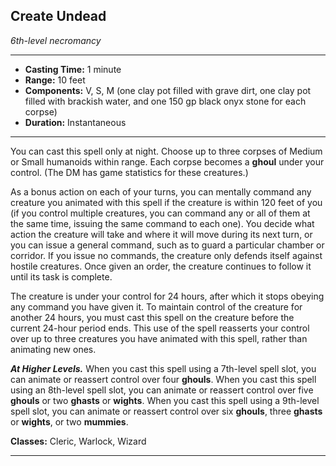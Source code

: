 ﻿## Create Undead
*6th-level necromancy*
___
- **Casting Time:** 1 minute
- **Range:** 10 feet
- **Components:** V, S, M (one clay pot filled with grave dirt, one clay pot filled with brackish water, and one 150 gp black onyx stone for each corpse)
- **Duration:** Instantaneous

---
You can cast this spell only at night. Choose up to three corpses of Medium or Small humanoids within range. Each corpse becomes a **ghoul** under your control. (The DM has game statistics for these creatures.)

As a bonus action on each of your turns, you can mentally command any creature you animated with this spell if the creature is within 120 feet of you (if you control multiple creatures, you can command any or all of them at the same time, issuing the same command to each one). You decide what action the creature will take and where it will move during its next turn, or you can issue a general command, such as to guard a particular chamber or corridor. If you issue no commands, the creature only defends itself against hostile creatures. Once given an order, the creature continues to follow it until its task is complete.

The creature is under your control for 24 hours, after which it stops obeying any command you have given it. To maintain control of the creature for another 24 hours, you must cast this spell on the creature before the current 24-hour period ends. This use of the spell reasserts your control over up to three creatures you have animated with this spell, rather than animating new ones.

***At Higher Levels.*** When you cast this spell using a 7th-level spell slot, you can animate or reassert control over four **ghouls**. When you cast this spell using an 8th-level spell slot, you can animate or reassert control over five **ghouls** or two **ghasts** or **wights**. When you cast this spell using a 9th-level spell slot, you can animate or reassert control over six **ghouls**, three **ghasts** or **wights**, or two **mummies**.

**Classes:** Cleric, Warlock, Wizard


---
